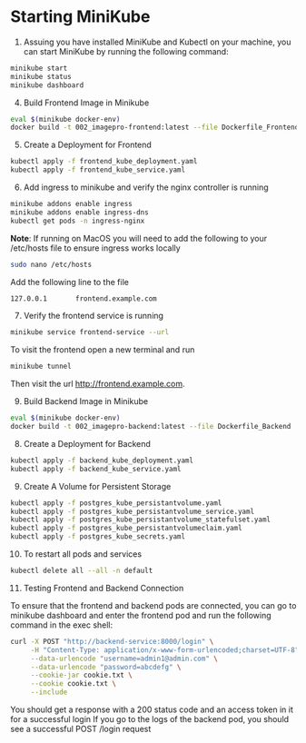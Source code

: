 # Starting MiniKube

1. Assuing you have installed MiniKube and Kubectl on your machine, you can start MiniKube by running the following command:

```bash
minikube start
minikube status
minikube dashboard
```


4. Build Frontend Image in Minikube

```bash
eval $(minikube docker-env)
docker build -t 002_imagepro-frontend:latest --file Dockerfile_Frontend .
```

5. Create a Deployment for Frontend

```bash
kubectl apply -f frontend_kube_deployment.yaml
kubectl apply -f frontend_kube_service.yaml
```

6. Add ingress to minikube and verify the nginx controller is running
```bash
minikube addons enable ingress
minikube addons enable ingress-dns
kubectl get pods -n ingress-nginx
```
**Note**: If running on MacOS you will need to add the following to your /etc/hosts file to ensure ingress works locally
```bash
sudo nano /etc/hosts
```
Add the following line to the file
```bash
127.0.0.1       frontend.example.com
```

7. Verify the frontend service is running
```bash
minikube service frontend-service --url
```
To visit the frontend open a new terminal and run
```bash
minikube tunnel
```
Then visit the url http://frontend.example.com.

9. Build Backend Image in Minikube

```bash
eval $(minikube docker-env)
docker build -t 002_imagepro-backend:latest --file Dockerfile_Backend .
```

8. Create a Deployment for Backend

```bash
kubectl apply -f backend_kube_deployment.yaml
kubectl apply -f backend_kube_service.yaml
```

9. Create A Volume for Persistent Storage

```bash
kubectl apply -f postgres_kube_persistantvolume.yaml
kubectl apply -f postgres_kube_persistantvolume_service.yaml
kubectl apply -f postgres_kube_persistantvolume_statefulset.yaml
kubectl apply -f postgres_kube_persistantvolumeclaim.yaml
kubectl apply -f postgres_kube_secrets.yaml
```
10. To restart all pods and services
```bash
kubectl delete all --all -n default
```

11. Testing Frontend and Backend Connection

To ensure that the frontend and backend pods are connected, you can go to minikube dashboard and enter the
frontend pod and run the following command in the exec shell:

```bash
curl -X POST "http://backend-service:8000/login" \
     -H "Content-Type: application/x-www-form-urlencoded;charset=UTF-8" \
     --data-urlencode "username=admin1@admin.com" \
     --data-urlencode "password=abcdefg" \
     --cookie-jar cookie.txt \
     --cookie cookie.txt \
     --include
```
You should get a response with a 200 status code and an access token in it for a successful login
If you go to the logs of the backend pod, you should see a successful POST /login request
